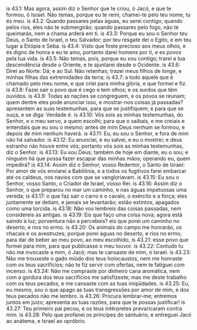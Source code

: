 is 43.1: Mas agora, assim diz o Senhor que te criou, ó Jacó, e que te formou, ó Israel: Não temas, porque eu te remi; chamei-te pelo teu nome, tu és meu.
is 43.2: Quando passares pelas águas, eu serei contigo; quando pelos rios, eles não te submergirão; quando passares pelo fogo, não te queimarás, nem a chama arderá em ti.
is 43.3: Porque eu sou o Senhor teu Deus, o Santo de Israel, o teu Salvador; por teu resgate dei o Egito, e em teu lugar a Etiópia e Seba.
is 43.4: Visto que foste precioso aos meus olhos, e és digno de honra e eu te amo, portanto darei homens por ti, e es povos pela tua vida.
is 43.5: Não temas, pois, porque eu sou contigo; trarei a tua descendência desde o Oriente, e te ajuntarei desde o Ocidente.
is 43.6: Direi ao Norte: Dá; e ao Sul: Não retenhas; trazei meus filhos de longe, e minhas filhas das extremidades da terra;
is 43.7: a todo aquele que é chamado pelo meu nome, e que criei para minha glória, e que formei e fiz.
is 43.8: Fazei sair o povo que é cego e tem olhos; e os surdos que têm ouvidos.
is 43.9: Todas as nações se congreguem, e os povos se reunam; quem dentre eles pode anunciar isso, e mostrar-nos coisas já passadas? apresentem as suas testemunhas, para que se justifiquem; e para que se ouça, e se diga: Verdade é.
is 43.10: Vós sois as minhas testemunhas, do Senhor, e o meu servo, a quem escolhi; para que o saibais, e me creiais e entendais que eu sou o mesmo; antes de mim Deus nenhum se formou, e depois de mim nenhum haverá.
is 43.11: Eu, eu sou o Senhor, e fora de mim não há salvador.
is 43.12: Eu anunciei, e eu salvei, e eu o mostrei; e deus estranho não houve entre vós; portanto vós sois as minhas testemunhas, diz o Senhor.
is 43.13: Eu sou Deus; também de hoje em diante, eu o sou; e ninguém há que possa fazer escapar das minhas mãos; operando eu, quem impedirá?
is 43.14: Assim diz o Senhor, vosso Redentor, o Santo de Israel: Por amor de vós enviarei a Babilônia, e a todos os fugitivos farei embarcar até os caldeus, nos navios com que se vangloriavam.
is 43.15: Eu sou o Senhor, vosso Santo, o Criador de Israel, vosso Rei.
is 43.16: Assim diz o Senhor, o que preparou no mar um caminho, e nas águas impetuosas uma vereda;
is 43.17: o que faz sair o carro e o cavalo, o exército e a força; eles juntamente se deitam, e jamais se levantarão; estão extintos, apagados como uma torcida.
is 43.18: Não vos lembreis das coisas passadas, nem considereis as antigas.
is 43.19: Eis que faço uma coisa nova; agora está saindo à luz; porventura não a percebeis? eis que porei um caminho no deserto, e rios no ermo.
is 43.20: Os animais do campo me honrarão, os chacais e os avestruzes; porque porei águas no deserto, e rios no ermo, para dar de beber ao meu povo, ao meu escolhido,
is 43.21: esse povo que formei para mim, para que publicasse o meu louvor.
is 43.22: Contudo tu não me invocaste a mim, ó Jacó; mas te cansaste de mim, ó Israel.
is 43.23: Não me trouxeste o gado miúdo dos teus holocaustos, nem me honraste com os teus sacrifícios; não te fiz servir com ofertas, nem te fatiguei com incenso.
is 43.24: Não me compraste por dinheiro cana aromática, nem com a gordura dos teus sacrifícios me satisfizeste; mas me deste trabalho com os teus pecados, e me cansaste com as tuas iniqüidades.
is 43.25: Eu, eu mesmo, sou o que apago as tuas transgressões por amor de mim, e dos teus pecados não me lembro.
is 43.26: Procura lembrar-me; entremos juntos em juizo; apresenta as tuas razões, para que te possas justificar!
is 43.27: Teu primeiro pai pecou, e os teus intérpretes prevaricaram contra mim.
is 43.28: Pelo que profanei os príncipes do santuário; e entreguei Jacó ao anátema, e Israel ao opróbrio.
